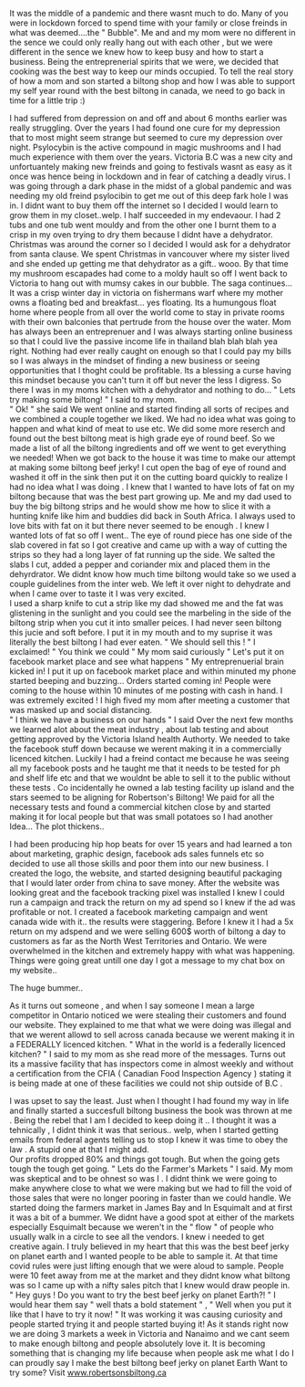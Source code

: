 It was the middle of a pandemic and there wasnt much to do. Many of you were in lockdown forced to spend time with your family or close freinds in what was deemed....the " Bubble". Me and and my mom were no different in the sence we could only really hang out with each other , but we were different in the sence we knew how to keep busy and how to start a business. Being the entreprenerial spirits that we were, we decided that cooking was the best way to keep our minds occupied.  To tell the real story of how a mom and son started a biltong shop and how I was able  to support my self year round with the best biltong in canada, we need to go back in time for a little trip :)

I had suffered from depression on and off and about 6 months earlier was really struggling. Over the years I had found one cure for my depression that to most might seem strange but seemed to cure my depression over night. Psylocybin is the active compound in magic mushrooms and I had much experience with them over the years. Victoria B.C was a new city and unfortuantely making new freinds and going to festivals wasnt as easy as it once was hence being in lockdown and in fear of catching a deadly virus.  I was going through a dark phase in the midst of a global pandemic and was needing my old freind psylocibin to get me out of this deep fark hole I was in. 
I didnt want to buy them off the internet so I decided I would learn to grow them in my closet..welp. I half succeeded in my endevaour. I had 2 tubs and one tub went mouldy and from the other one I burnt them to a crisp in my oven trying to dry them because I didnt have a dehydrator. 
Christmas was around the corner so I decided I would ask for a dehydrator from santa clause. We spent Christmas in vancouver where my sister lived and she ended up getting me that dehydrator as a gift.. wooo. By that time my mushroom escapades had come to a moldy hault so off I went back to Victoria to hang out with mumsy cakes in our bubble. 
The saga continues...
It was a crisp winter day in victoria on fishermans warf where my mother owns a floating bed and breakfast... yes floating. Its a humungous float home where people from all over the world come to stay in private rooms with their own balconies that pertrude from the house over the water. 
Mom has always been an entreprenuer and I was always  starting online business so that I could live the passive income life in thailand blah blah blah yea right.  Nothing had ever really caught on enough so that I could pay my bills so I was always in the mindset of finding a new business or seeing opportunities that I thoght could be profitable. Its a blessing a curse having this mindset because you can't turn it off but never the less I digress.
So there I was in my moms kitchen with a dehydrator and nothing to do... 
" Lets try making some biltong! "  I said to my mom.   
" Ok! " she said 
We went online and started finding all sorts of recipes and we combined a couple together we liked.  We had no idea what was going to happen and what kind of meat to use etc. We did some more reserch and found out the best biltong meat is high grade eye of round beef.
So we made a list of all the biltong ingredients and off we went to get everything we needed! 
When we got back to the house it was time to make our attempt at making some biltong beef jerky! I cut open the bag of eye of round and washed it off in the sink then put it on the cutting board quickly to realize I had no idea what I was doing . I knew that I wanted to have lots of fat on my biltong because that was the best part growing up. Me and my dad used to buy the big biltong strips and he would show me how to slice it with a hunting knife like him and buddies did back in South Africa. I always used to love bits with fat on it but there never seemed to be enough . I knew I wanted lots of fat so off I went..
The eye of round piece has one side of the slab covered in fat so I got creative and came up with a way of cutting the strips so they had a long layer of fat running up the side.   We salted the slabs I cut, added a pepper and coriander mix and placed them in the dehyrdrator. 
We didnt know how much time biltong would take so we used a couple guidelines from the inter web. We left it over night to dehydrate and when I came over to taste it I was very excited.      
I used a sharp knife to cut a strip like my dad showed me and the fat was glistening in the sunlight and you could see the marbeling in the side of the biltong strip when you cut it into smaller peices. I had never seen biltong this jucie and soft before. I put it in my mouth and to my suprise it was literally the best biltong I had ever eaten.
" We should sell this ! "   I exclaimed!
" You think we could  " My mom said curiously 
" Let's put it on facebook market place and see what happens " My entreprenuerial brain kicked in!
I put it up on facebook market place and within minuted my phone started beeping and buzzing... Orders started coming in!
People were coming to the house within 10 minutes of me posting with cash in hand.   I was extremely excited ! I high fived my mom after meeting a customer that was masked up and social distancing.  
" I think we have a business on our hands " I said 
Over the next few months we learned alot about the meat industry , about lab testing  and about getting approved by the Victoria Island health Authorty.  We needed to take the facebook stuff down because we werent making it in a commercially licenced kitchen.  Luckily I had a freind contact me because he was seeing all my facebook posts and he taught me that it needs to be tested for ph and shelf life etc and that we wouldnt be able to sell it to the public without these tests . Co incidentally he owned a lab testing facility up island and the stars seemed to be aligning for Robertson's Biltong! We paid for all the necessary tests and found a commercial kitchen close by and started making it for local people but that was small potatoes so I had another Idea...
The plot thickens..

I had been producing hip hop beats for over 15 years and had learned a ton about marketing, graphic design, facebook ads sales funnels etc so decided to use all those skills and poor them into our new business. I created the logo, the website, and started designing beautiful packaging that I would later order from china to save money. 
After the website was looking great and the facebook tracking pixel was installed I knew I could run a campaign and track the return on my ad spend so I knew if the ad was profitable or not. 
I created a facebook marketing campaign and went canada wide with it.. the results were staggering. 
Before I knew it I had a 5x return on my adspend and we were selling 600$ worth of biltong a day to customers as far as the North West Territories and Ontario. We were overwhelmed in the kitchen and extremely happy with what was happening. Things were going great untill one day I got a message to my chat box on my website..

The huge bummer..

As it turns out someone , and when I say someone I mean a large competitor in Ontario noticed we were stealing their customers and found our website. They explained to me that what we were doing was illegal and that we werent allowd to sell across canada because we werent making it in a FEDERALLY licenced kitchen. 
" What in the world is a federally licenced kitchen? " I said to my mom as she read more of the messages. 
Turns out its a massive facility that has inspectors come in almost weekly and without a certification from the CFIA ( Canadian Food Inspection Agency ) stating it is being made at one of these facilities we could not ship outside of B.C .

I was upset to say the least. Just when I thought I had found my way in life and finally started a succesfull biltong business the book was thrown at me .   Being the rebel that I am I decided to keep doing it .. I thought it was a tehnically , I didnt think it was that serious.. welp, when I started getting emails from federal agents telling us to stop  I knew it was time to obey the law . A stupid one at that I might add.  
Our profits dropped 80% and things got tough. But when the going gets tough the tough get going. 
" Lets do the Farmer's Markets " I said. 
My mom was skeptical and to be ohnest so was I . I didnt think we were going to make anywhere close to what we were making but we had to fill the void of those sales that were no longer pooring in faster than we could handle. 
We started doing the farmers market in James Bay and In Esquimalt and at first it was a bit of a bummer. We didnt have a good spot at either of the markets especially Esquimalt because we weren't in the " flow " of people who usually walk in a circle to see all the vendors. 
I knew i needed to get creative again. I truly believed in my heart that this was the best beef jerky on planet earth and I wanted people to be able to sample it. At that time covid rules were just lifting enough that we were aloud to sample. People were 10 feet away from me at the market and they didnt know what biltong was so I came up with a nifty sales pitch that I knew would draw people in.  
" Hey guys ! Do you want to try the best beef jerky on planet Earth?! "
I would hear them say " well thats a bold statement " , " Well when you put it like that I have to try it now! "
It was working it was causing curiosity and people started trying it and people started buying it!
As it stands right now we are doing 3 markets a week in Victoria and Nanaimo and we cant seem to make enough biltong and people absolutely love it. It is becoming something that is changing my life because when people ask me what I do I can proudly say 
I make the best biltong beef jerky on planet Earth
Want to try some? Visit www.robertsonsbiltong.ca

